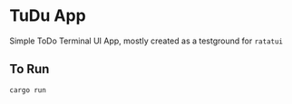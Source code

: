 # TuDu App

Simple ToDo Terminal UI App, mostly created as a testground for `ratatui`

## To Run

```
cargo run
```
